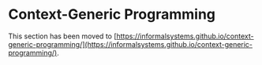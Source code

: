 # Context-Generic Programming

This section has been moved to [https://informalsystems.github.io/context-generic-programming/](https://informalsystems.github.io/context-generic-programming/).
